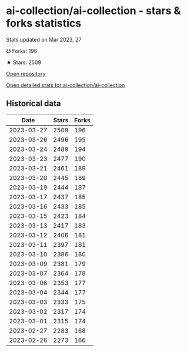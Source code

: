 # ai-collection/ai-collection - stars & forks statistics

Stats updated on Mar 2023, 27

☋ Forks: 196

★ Stars: 2509

[Open repository](https://github.com/ai-collection/ai-collection)

[Open detailed stats for ai-collection/ai-collection](https://reviewgithub.com/rep/ai-collection/ai-collection)

## Historical data
| Date | Stars | Forks |
|------|-------|-------|
| 2023-03-27 | 2509 | 196 | 
| 2023-03-26 | 2496 | 195 | 
| 2023-03-24 | 2489 | 194 | 
| 2023-03-23 | 2477 | 190 | 
| 2023-03-21 | 2461 | 189 | 
| 2023-03-20 | 2445 | 189 | 
| 2023-03-19 | 2444 | 187 | 
| 2023-03-17 | 2437 | 185 | 
| 2023-03-16 | 2433 | 185 | 
| 2023-03-15 | 2423 | 184 | 
| 2023-03-13 | 2417 | 183 | 
| 2023-03-12 | 2406 | 181 | 
| 2023-03-11 | 2397 | 181 | 
| 2023-03-10 | 2386 | 180 | 
| 2023-03-09 | 2381 | 179 | 
| 2023-03-07 | 2364 | 178 | 
| 2023-03-06 | 2353 | 177 | 
| 2023-03-04 | 2344 | 177 | 
| 2023-03-03 | 2333 | 175 | 
| 2023-03-02 | 2317 | 174 | 
| 2023-03-01 | 2315 | 174 | 
| 2023-02-27 | 2283 | 168 | 
| 2023-02-26 | 2273 | 166 | 

